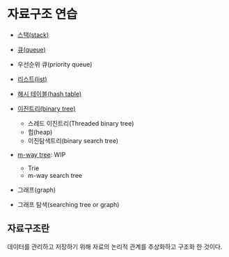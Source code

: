 # 자료구조 연습

- [스택(stack)](stack/)

- [큐(queue)](queue/)

- 우선순위 큐(priority queue)

- [리스트(list)](list/)

- [해시 테이블(hash table)](hashtable/)

- [이진트리(binary tree)](binary-tree/)
  - 스레드 이진트리(Threaded binary tree)
  - 힙(heap)
  - 이진탐색트리(binary search tree)

- [m-way tree](m-way-tree/): WIP
  - Trie
  - m-way search tree

- 그래프(graph)

- 그래프 탐색(searching tree or graph)

## 자료구조란

데이터를 관리하고 저장하기 위해 자료의 논리적 관계를 추상화하고 구조화 한 것이다.
